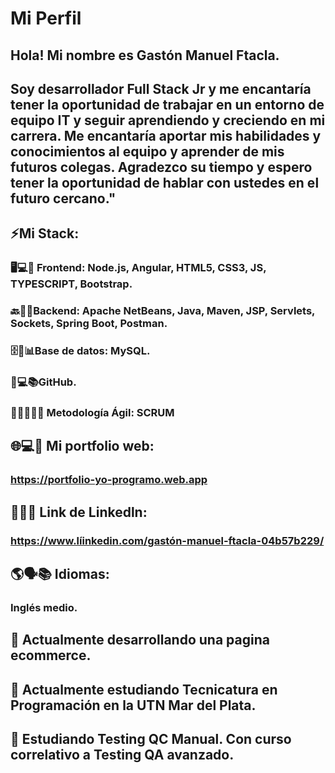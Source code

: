 # Mi Perfil
## Hola! Mi nombre es Gastón Manuel Ftacla.
## Soy desarrollador Full Stack Jr y me encantaría tener la oportunidad de trabajar en un entorno de equipo IT y seguir aprendiendo y creciendo en mi carrera. Me encantaría aportar mis habilidades y conocimientos al equipo y aprender de mis futuros colegas. Agradezco su tiempo y espero tener la oportunidad de hablar con ustedes en el futuro cercano."

## ⚡Mi Stack: 

### 🖥️💻🎨 Frontend: Node.js, Angular, HTML5, CSS3, JS, TYPESCRIPT, Bootstrap. 

### 🔙🔧🤖Backend: Apache NetBeans, Java, Maven, JSP, Servlets, Sockets, Spring Boot, Postman.

### 🗄️💾📊Base de datos: MySQL.

### 🐙💻📚GitHub.

### 🏃‍♂️💨👨‍💻 Metodología Ágil: SCRUM

## 🌐💻👤 Mi portfolio web:

### https://portfolio-yo-programo.web.app

 ## 🔗👔💼 Link de Linkedln:
### https://www.líinkedin.com/gastón-manuel-ftacla-04b57b229/


## 🌎🗣️📚 Idiomas:
### Inglés medio.

## 🔭 Actualmente desarrollando una pagina ecommerce.
## 🌱 Actualmente estudiando Tecnicatura en Programación en la UTN Mar del Plata. 
  ## 🌱 Estudiando Testing QC Manual. Con curso correlativo a Testing QA avanzado.
